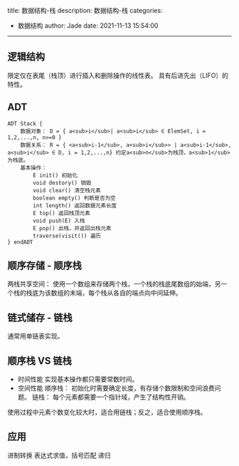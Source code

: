 title: 数据结构-栈
description: 数据结构-栈
categories:
  - 数据结构
author: Jade
date: 2021-11-13 15:54:00
---
## 逻辑结构
限定仅在表尾（栈顶）进行插入和删除操作的线性表。
具有后进先出（LIFO）的特性。

## ADT
```
ADT Stack {
	数据对象： D = { a<sub>i</sub>| a<sub>i</sub> ∈ ElemSet, i = 1,2,...,n, n>=0 }
	数据关系： R = { <a<sub>i-1</sub>, a<sub>i</sub>> | a<sub>i-1</sub>, a<sub>i</sub> ∈ D, i = 1,2,...,n} 约定a<sub>n</sub>为栈顶，a<sub>1</sub>为栈底。
	基本操作： 
		E init() 初始化
		void destory() 销毁
		void clear() 清空栈元素
		boolean empty() 判断是否为空
		int length() 返回数据元素长度
		E top() 返回栈顶元素
		void push(E) 入栈
		E pop() 出栈，并返回出栈元素
		traverse(visit()) 遍历
} endADT
```

## 顺序存储 - 顺序栈
两栈共享空间：
	使用一个数组来存储两个栈，一个栈的栈底尾数组的始端，另一个栈的栈底为该数组的末端，每个栈从各自的端点向中间延伸。
    
## 链式储存 - 链栈
通常用单链表实现。

## 顺序栈 VS 链栈
- 时间性能
实现基本操作都只需要常数时间。
- 空间性能
顺序栈： 初始化时需要确定长度，有存储个数限制和空间浪费问题。
链栈： 每个元素都需要一个指针域，产生了结构性开销。

使用过程中元素个数变化较大时，适合用链栈；反之，适合使用顺序栈。

## 应用
进制转换
表达式求值，括号匹配
递归
